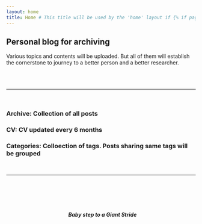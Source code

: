 ```yaml
---
layout: home
title: Home # This title will be used by the 'home' layout if {% if page.title %} is present
---
```


## Personal blog for archiving
Various topics and contents will be uploaded. But all of them will establish the cornerstone to journey to a better person and a better researcher. 

<br />
<br />

---
<br />

### Archive: Collection of all posts

### CV: CV updated every 6 months

### Categories: Colloection of tags. Posts sharing same tags will be grouped   

<br />

---
  
<br />
<br />
<br />
<br />

<div align="center" markdown="1">
  
  ***Baby step to a Giant Stride***

</div>
